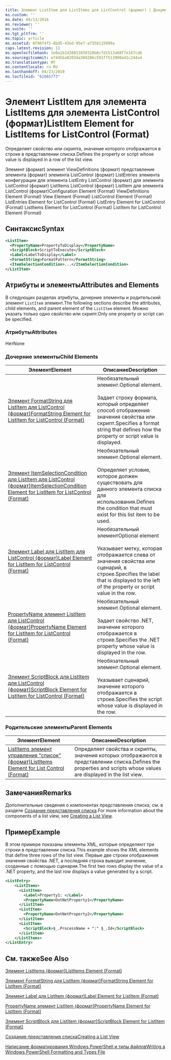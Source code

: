 ```yaml
---
title: Элемент ListItem для ListItems для ListControl (формат) | Документация Майкрософт
ms.custom: ''
ms.date: 09/13/2016
ms.reviewer: ''
ms.suite: ''
ms.tgt_pltfrm: ''
ms.topic: article
ms.assetid: 0f96f4f5-8bd5-43ed-95e7-a7358115999a
caps.latest.revision: 11
ms.openlocfilehash: 1e0a1b2d20853650328b8cfd1513a08f7e167cd6
ms.sourcegitcommit: e7445ba8203da304286c591ff513900ad1c244a4
ms.translationtype: MT
ms.contentlocale: ru-RU
ms.lasthandoff: 04/23/2019
ms.locfileid: "62065773"
---
```

# <a name="listitem-element-for-listitems-for-listcontrol-format"></a><span data-ttu-id="4389d-102">Элемент ListItem для элемента ListItems для элемента ListControl (формат)</span><span class="sxs-lookup"><span data-stu-id="4389d-102">ListItem Element for ListItems for ListControl (Format)</span></span>

<span data-ttu-id="4389d-103">Определяет свойство или скрипта, значение которого отображается в строке в представлении списка.</span><span class="sxs-lookup"><span data-stu-id="4389d-103">Defines the property or script whose value is displayed in a row of the list view.</span></span>

<span data-ttu-id="4389d-104">Элемент (формат) элемент ViewDefinitions (формат) представление элемента (формат) элемента ListControl (формат) ListEntries элемента конфигурации для элемента ListEntry ListControl (формат) для элемента ListControl (формат) ListItems ListControl (формат) ListItem для элемента ListControl (формат)</span><span class="sxs-lookup"><span data-stu-id="4389d-104">Configuration Element (Format) ViewDefinitions Element (Format) View Element (Format) ListControl Element (Format) ListEntries Element for ListControl (Format) ListEntry Element for ListControl (Format) ListItems Element for ListControl (Format) ListItem for ListControl Element (Format)</span></span>

## <a name="syntax"></a><span data-ttu-id="4389d-105">Синтаксис</span><span class="sxs-lookup"><span data-stu-id="4389d-105">Syntax</span></span>

```xml
<ListItem>
  <PropertyName>PropertyToDisplay</PropertyName>
  <ScriptBlock>ScriptToExecute</ScriptBlock>
  <Label>LabelToDisplay</Label>
  <FormatString>FormatPattern</FormatString>
  <ItemSelectionCondition>...</ItemSelectionCondition>
</ListItem>
```

## <a name="attributes-and-elements"></a><span data-ttu-id="4389d-106">Атрибуты и элементы</span><span class="sxs-lookup"><span data-stu-id="4389d-106">Attributes and Elements</span></span>

<span data-ttu-id="4389d-107">В следующих разделах атрибуты, дочерние элементы и родительский элемент `ListItem` элемент.</span><span class="sxs-lookup"><span data-stu-id="4389d-107">The following sections describe the attributes, child elements, and parent element of the `ListItem` element.</span></span> <span data-ttu-id="4389d-108">Можно указать только одно свойство или скрипт.</span><span class="sxs-lookup"><span data-stu-id="4389d-108">Only one property or script can be specified.</span></span>

### <a name="attributes"></a><span data-ttu-id="4389d-109">Атрибуты</span><span class="sxs-lookup"><span data-stu-id="4389d-109">Attributes</span></span>

<span data-ttu-id="4389d-110">Нет</span><span class="sxs-lookup"><span data-stu-id="4389d-110">None</span></span>

### <a name="child-elements"></a><span data-ttu-id="4389d-111">Дочерние элементы</span><span class="sxs-lookup"><span data-stu-id="4389d-111">Child Elements</span></span>

|<span data-ttu-id="4389d-112">Элемент</span><span class="sxs-lookup"><span data-stu-id="4389d-112">Element</span></span>|<span data-ttu-id="4389d-113">Описание</span><span class="sxs-lookup"><span data-stu-id="4389d-113">Description</span></span>|
|-------------|-----------------|
|[<span data-ttu-id="4389d-114">Элемент FormatString для ListItem для ListControl (формат)</span><span class="sxs-lookup"><span data-stu-id="4389d-114">FormatString Element for ListItem for ListControl (Format)</span></span>](./formatstring-element-for-listitem-for-listcontrol-format.md)|<span data-ttu-id="4389d-115">Необязательный элемент.</span><span class="sxs-lookup"><span data-stu-id="4389d-115">Optional element.</span></span><br /><br /> <span data-ttu-id="4389d-116">Задает строку формата, который определяет способ отображения значения свойства или скрипт.</span><span class="sxs-lookup"><span data-stu-id="4389d-116">Specifies a format string that defines how the property or script value is displayed.</span></span>|
|[<span data-ttu-id="4389d-117">Элемент ItemSelectionCondition для ListItem для ListControl (формат)</span><span class="sxs-lookup"><span data-stu-id="4389d-117">ItemSelectionCondition Element for ListItem for ListControl (Format)</span></span>](./itemselectioncondition-element-for-listitem-for-listcontrol-format.md)|<span data-ttu-id="4389d-118">Необязательный элемент.</span><span class="sxs-lookup"><span data-stu-id="4389d-118">Optional element.</span></span><br /><br /> <span data-ttu-id="4389d-119">Определяет условие, которое должен существовать для данного элемента списка для использования.</span><span class="sxs-lookup"><span data-stu-id="4389d-119">Defines the condition that must exist for this list item to be used.</span></span>|
|[<span data-ttu-id="4389d-120">Элемент Label для ListItem для ListControl (формат)</span><span class="sxs-lookup"><span data-stu-id="4389d-120">Label Element for ListItem for ListControl (Format)</span></span>](./label-element-for-listitem-for-listcontrol-format.md)|<span data-ttu-id="4389d-121">Необязательный элемент</span><span class="sxs-lookup"><span data-stu-id="4389d-121">Optional element</span></span><br /><br /> <span data-ttu-id="4389d-122">Указывает метку, которая отображается слева от значения свойства или сценарий, в строке.</span><span class="sxs-lookup"><span data-stu-id="4389d-122">Specifies the label that is displayed to the left of the property or script value in the row.</span></span>|
|[<span data-ttu-id="4389d-123">PropertyName элемент ListItem для ListControl (формат)</span><span class="sxs-lookup"><span data-stu-id="4389d-123">PropertyName Element for ListItem for ListControl (Format)</span></span>](./propertyname-element-for-listitem-for-listcontrol-format.md)|<span data-ttu-id="4389d-124">Необязательный элемент.</span><span class="sxs-lookup"><span data-stu-id="4389d-124">Optional element.</span></span><br /><br /> <span data-ttu-id="4389d-125">Задает свойство .NET, значение которого отображается в строке.</span><span class="sxs-lookup"><span data-stu-id="4389d-125">Specifies the .NET property whose value is displayed in the row.</span></span>|
|[<span data-ttu-id="4389d-126">Элемент ScriptBlock для ListItem для ListControl (формат)</span><span class="sxs-lookup"><span data-stu-id="4389d-126">ScriptBlock Element for ListItem for ListControl (Format)</span></span>](./scriptblock-element-for-listitem-for-listcontrol-format.md)|<span data-ttu-id="4389d-127">Необязательный элемент.</span><span class="sxs-lookup"><span data-stu-id="4389d-127">Optional element.</span></span><br /><br /> <span data-ttu-id="4389d-128">Указывает сценарий, значение которого отображается в строке.</span><span class="sxs-lookup"><span data-stu-id="4389d-128">Specifies the script whose value is displayed in the row.</span></span>|

### <a name="parent-elements"></a><span data-ttu-id="4389d-129">Родительские элементы</span><span class="sxs-lookup"><span data-stu-id="4389d-129">Parent Elements</span></span>

|<span data-ttu-id="4389d-130">Элемент</span><span class="sxs-lookup"><span data-stu-id="4389d-130">Element</span></span>|<span data-ttu-id="4389d-131">Описание</span><span class="sxs-lookup"><span data-stu-id="4389d-131">Description</span></span>|
|-------------|-----------------|
|[<span data-ttu-id="4389d-132">ListItems элемент управления "список" (формат)</span><span class="sxs-lookup"><span data-stu-id="4389d-132">ListItems Element for List Control (Format)</span></span>](./listitems-element-for-listentry-for-listcontrol-format.md)|<span data-ttu-id="4389d-133">Определяет свойства и скрипты, значения которых отображаются в представлении списка.</span><span class="sxs-lookup"><span data-stu-id="4389d-133">Defines the properties and scripts whose values are displayed in the list view.</span></span>|

## <a name="remarks"></a><span data-ttu-id="4389d-134">Замечания</span><span class="sxs-lookup"><span data-stu-id="4389d-134">Remarks</span></span>

<span data-ttu-id="4389d-135">Дополнительные сведения о компонентах представления списка, см. в разделе [Создание представления списка](./creating-a-list-view.md).</span><span class="sxs-lookup"><span data-stu-id="4389d-135">For more information about the components of a list view, see [Creating a List View](./creating-a-list-view.md).</span></span>

## <a name="example"></a><span data-ttu-id="4389d-136">Пример</span><span class="sxs-lookup"><span data-stu-id="4389d-136">Example</span></span>

<span data-ttu-id="4389d-137">В этом примере показаны элементы XML, которые определяют три строки в представлении списка.</span><span class="sxs-lookup"><span data-stu-id="4389d-137">This example shows the XML elements that define three rows of the list view.</span></span> <span data-ttu-id="4389d-138">Первые две строки отображения значения свойства .NET, а последняя строка выводит значение, созданные с помощью сценария.</span><span class="sxs-lookup"><span data-stu-id="4389d-138">The first two rows display the value of a .NET property, and the last row displays a value generated by a script.</span></span>

```xml
<ListEntry>
    <ListItems>
      <ListItem>
        <Label>Property1: </Label>
        <PropertyName>DotNetProperty1</PropertyName>
      </ListItem>
      <ListItem>
        <PropertyName>DotNetProperty2</PropertyName>
      </ListItem>
      <ListItem>
        <ScriptBlock>$_.ProcessName + ":" $_.Id</ScriptBlock>
      </ListItem>
    </ListItems>
</ListEntry>

```

## <a name="see-also"></a><span data-ttu-id="4389d-139">См. также</span><span class="sxs-lookup"><span data-stu-id="4389d-139">See Also</span></span>

[<span data-ttu-id="4389d-140">Элемент ListItems (формат)</span><span class="sxs-lookup"><span data-stu-id="4389d-140">ListItems Element (Format)</span></span>](./listitems-element-for-listentry-for-listcontrol-format.md)

[<span data-ttu-id="4389d-141">Элемент FormatString для ListItem (формат)</span><span class="sxs-lookup"><span data-stu-id="4389d-141">FormatString Element for ListItem (Format)</span></span>](./formatstring-element-for-listitem-for-listcontrol-format.md)

[<span data-ttu-id="4389d-142">Элемент Label для ListItem (формат)</span><span class="sxs-lookup"><span data-stu-id="4389d-142">Label Element for ListItem (Format)</span></span>](./label-element-for-listitem-for-listcontrol-format.md)

[<span data-ttu-id="4389d-143">PropertyName элемент ListItem (формат)</span><span class="sxs-lookup"><span data-stu-id="4389d-143">PropertyName Element for ListItem (Format)</span></span>](./propertyname-element-for-listitem-for-listcontrol-format.md)

[<span data-ttu-id="4389d-144">Элемент ScriptBlock для ListItem (формат)</span><span class="sxs-lookup"><span data-stu-id="4389d-144">ScriptBlock Element for ListItem (Format)</span></span>](./scriptblock-element-for-listitem-for-listcontrol-format.md)

[<span data-ttu-id="4389d-145">Создание представления списка</span><span class="sxs-lookup"><span data-stu-id="4389d-145">Creating a List View</span></span>](./creating-a-list-view.md)

[<span data-ttu-id="4389d-146">Написание форматирования Windows PowerShell и типы файлов</span><span class="sxs-lookup"><span data-stu-id="4389d-146">Writing a Windows PowerShell Formatting and Types File</span></span>](./writing-a-powershell-formatting-file.md)
